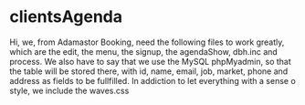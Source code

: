 # clientsAgenda

Hi, we, from Adamastor Booking, need the following files to work greatly, 
which are the edit, the menu, the signup, the agendaShow, dbh.inc and 
process. We also have to say that we use the MySQL phpMyadmin, so that the
table will be stored there, with id, name, email, job, market, phone and 
address as fields to be fullfilled. In addiction to let everything with a 
sense o style, we include the waves.css
